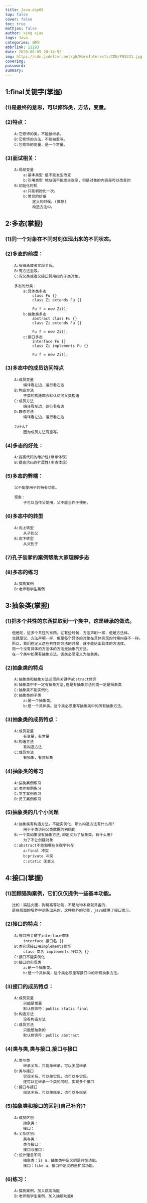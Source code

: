```yaml
---
title: Java-day09
top: false
cover: false
toc: true
mathjax: false
author: xing xiao
tags: Java
categories: 编程
abbrlink: 11293
date: 2020-06-09 20:14:52
img: https://cdn.jsdelivr.net/gh/MoreInterests/CDN/P05231.jpg
coverImg:
password:
summary:
---
```

## 1:final关键字(掌握)  

###	(1)是最终的意思，可以修饰类，方法，变量。
###	(2)特点：
		A:它修饰的类，不能被继承。
		B:它修饰的方法，不能被重写。
		C:它修饰的变量，是一个常量。
###	(3)面试相关：
		A:局部变量
			a:基本类型 值不能发生改变
			b:引用类型 地址值不能发生改变，但是对象的内容是可以改变的
		B:初始化时机
			a:只能初始化一次。
			b:常见的给值
				定义的时候。(推荐)
				构造方法中。
	
## 2:多态(掌握)  

###	(1)同一个对象在不同时刻体现出来的不同状态。
###	(2)多态的前提：
		A:有继承或者实现关系。
		B:有方法重写。
		C:有父类或者父接口引用指向子类对象。
		
		多态的分类：
			a:具体类多态
				class Fu {}
				class Zi extends Fu {}
				
				Fu f = new Zi();
			b:抽象类多态
				abstract class Fu {}
				class Zi extends Fu {}
				
				Fu f = new Zi();
			c:接口多态
				interface Fu {}
				class Zi implements Fu {}
				
				Fu f = new Zi();
###	(3)多态中的成员访问特点
		A:成员变量
			编译看左边，运行看左边
		B:构造方法
			子类的构造都会默认访问父类构造
		C:成员方法
			编译看左边，运行看右边
		D:静态方法
			编译看左边，运行看左边
			
		为什么?
			因为成员方法有重写。
###	(4)多态的好处：
		A:提高代码的维护性(继承体现)
		B:提高代码的扩展性(多态体现)
###	(5)多态的弊端：
		父不能使用子的特有功能。
		
		现象：
			子可以当作父使用，父不能当作子使用。
###	(6)多态中的转型
		A:向上转型
			从子到父
		B:向下转型
			从父到子
###	(7)孔子装爹的案例帮助大家理解多态
###	(8)多态的练习
		A:猫狗案例
		B:老师和学生案例

## 3:抽象类(掌握)  

###	(1)把多个共性的东西提取到一个类中，这是继承的做法。
	   但是呢，这多个共性的东西，在有些时候，方法声明一样，但是方法体。
	   也就是说，方法声明一样，但是每个具体的对象在具体实现的时候内容不一样。
	   所以，我们在定义这些共性的方法的时候，就不能给出具体的方法体。
	   而一个没有具体的方法体的方法是抽象的方法。
	   在一个类中如果有抽象方法，该类必须定义为抽象类。
###	(2)抽象类的特点
		A:抽象类和抽象方法必须用关键字abstract修饰
		B:抽象类中不一定有抽象方法,但是有抽象方法的类一定是抽象类
		C:抽象类不能实例化
		D:抽象类的子类
			a:是一个抽象类。
			b:是一个具体类。这个类必须重写抽象类中的所有抽象方法。
###	(3)抽象类的成员特点：
		A:成员变量
			有变量，有常量
		B:构造方法
			有构造方法
		C:成员方法
			有抽象，有非抽象
###	(4)抽象类的练习
		A:猫狗案例练习
		B:老师案例练习
		C:学生案例练习
		D:员工案例练习
###	(5)抽象类的几个小问题
		A:抽象类有构造方法，不能实例化，那么构造方法有什么用?
			用于子类访问父类数据的初始化
		B:一个类如果没有抽象方法,却定义为了抽象类，有什么用?
			为了不让创建对象
		C:abstract不能和哪些关键字共存
			a:final	冲突
			b:private 冲突
			c:static 无意义

## 4:接口(掌握)  

###	(1)回顾猫狗案例，它们仅仅提供一些基本功能。
	   比如：猫钻火圈，狗跳高等功能，不是动物本身就具备的，
	   是在后面的培养中训练出来的，这种额外的功能，java提供了接口表示。
###	(2)接口的特点：
		A:接口用关键字interface修饰
			interface 接口名 {}
		B:类实现接口用implements修饰
			class 类名 implements 接口名 {}
		C:接口不能实例化
		D:接口的实现类
			a:是一个抽象类。
			b:是一个具体类，这个类必须重写接口中的所有抽象方法。
###	(3)接口的成员特点：
		A:成员变量
			只能是常量
			默认修饰符：public static final
		B:构造方法
			没有构造方法
		C:成员方法
			只能是抽象的
			默认修饰符：public abstract
###	(4)类与类,类与接口,接口与接口
		A:类与类
			继承关系，只能单继承，可以多层继承
		B:类与接口
			实现关系，可以单实现，也可以多实现。
			还可以在继承一个类的同时，实现多个接口
		C:接口与接口
			继承关系，可以单继承，也可以多继承
###	(5)抽象类和接口的区别(自己补齐)?
		A:成员区别
			抽象类：
			接口：
		B:关系区别:
			类与类：
			类与接口：
			接口与接口：
		C:设计理念不同
			抽象类：is a，抽象类中定义的是共性功能。
			接口：like a，接口中定义的是扩展功能。
###	(6)练习：
		A:猫狗案例，加入跳高功能
		B:老师和学生案例，加入抽烟功能0
